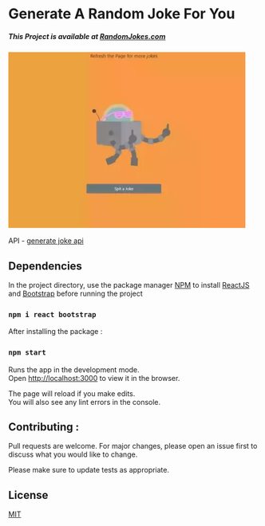 # Generate A Random Joke For You

##### This Project is available at [RandomJokes.com](https://lab1b.github.io/Generate-Random-Joke/)

![caption](Joke.webp)

API - [generate joke api](https://github.com/LaB1B/Generate-Joke-API)

## Dependencies

In the project directory, use the package manager [NPM](https://www.npmjs.com/) to  install [ReactJS](https://reactjs.org/) and [Bootstrap](https://getbootstrap.com/) before running the project

### `npm i react bootstrap`

After installing the package : 

### `npm start`

Runs the app in the development mode.\
Open [http://localhost:3000](http://localhost:3000) to view it in the browser.

The page will reload if you make edits.\
You will also see any lint errors in the console.

## Contributing : 
Pull requests are welcome. For major changes, please open an issue first to discuss what you would like to change.

Please make sure to update tests as appropriate.

## License
[MIT](https://choosealicense.com/licenses/mit/)
